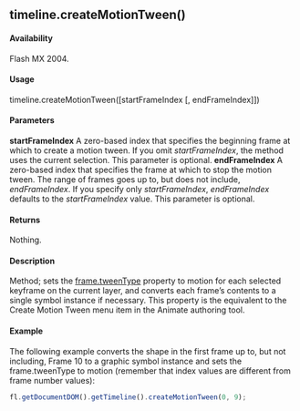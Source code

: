 ## timeline.createMotionTween()

#### Availability

Flash MX 2004.

#### Usage

timeline.createMotionTween([startFrameIndex [, endFrameIndex]])

#### Parameters

**startFrameIndex** A zero-based index that specifies the beginning frame at which to create a motion tween. If you omit *startFrameIndex*, the method uses the current selection. This parameter is optional.
**endFrameIndex** A zero-based index that specifies the frame at which to stop the motion tween. The range of frames goes up to, but does not include, *endFrameIndex*. If you specify only *startFrameIndex*, *endFrameIndex* defaults to the *startFrameIndex* value. This parameter is optional.

#### Returns

Nothing.

#### Description

Method; sets the [frame.tweenType](../Frame_object/frame39.md) property to motion for each selected keyframe on the current layer, and converts each frame’s contents to a single symbol instance if necessary. This property is the equivalent to the Create Motion Tween menu item in the Animate authoring tool.

#### Example


The following example converts the shape in the first frame up to, but not including, Frame 10 to a graphic symbol instance and sets the frame.tweenType to motion (remember that index values are different from frame number values):
```javascript
fl.getDocumentDOM().getTimeline().createMotionTween(0, 9);
```